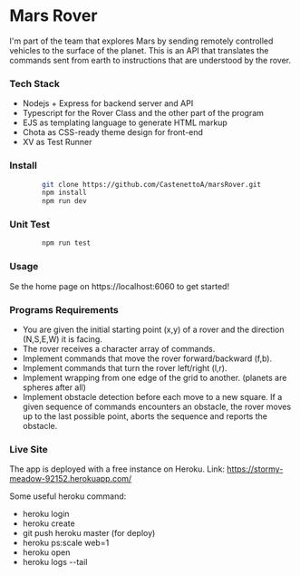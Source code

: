 # Mars Rover
I'm part of the team that explores Mars by sending remotely controlled vehicles to the surface of the planet. 
This is an API that translates the commands sent from earth to instructions that are understood by the rover.

### Tech Stack
* Nodejs + Express for backend server and API
* Typescript for the Rover Class and the other part of the program
* EJS as templating language to generate HTML markup
* Chota as CSS-ready theme design for front-end
* XV as Test Runner

### Install
```sh
        git clone https://github.com/CastenettoA/marsRover.git
        npm install
        npm run dev 
```

### Unit Test
```sh
        npm run test
```

### Usage
Se the home page on https://localhost:6060 to get started!

### Programs Requirements
* You are given the initial starting point (x,y) of a rover and the direction (N,S,E,W) it is facing.
* The rover receives a character array of commands.
* Implement commands that move the rover forward/backward (f,b).
* Implement commands that turn the rover left/right (l,r).
* Implement wrapping from one edge of the grid to another. (planets are spheres after all)
* Implement obstacle detection before each move to a new square. If a given sequence of commands encounters an obstacle, the rover moves up to the last possible point, aborts the sequence and reports the obstacle.

### Live Site
The app is deployed with a free instance on Heroku.
Link: https://stormy-meadow-92152.herokuapp.com/

Some useful heroku command: 
* heroku login
* heroku create
* git push heroku master (for deploy)
* heroku ps:scale web=1
* heroku open
* heroku logs --tail